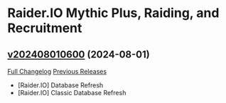 # Raider.IO Mythic Plus, Raiding, and Recruitment

## [v202408010600](https://github.com/RaiderIO/raiderio-addon/tree/v202408010600) (2024-08-01)
[Full Changelog](https://github.com/RaiderIO/raiderio-addon/compare/v202407310600...v202408010600) [Previous Releases](https://github.com/RaiderIO/raiderio-addon/releases)

- [Raider.IO] Database Refresh  
- [Raider.IO] Classic Database Refresh  

